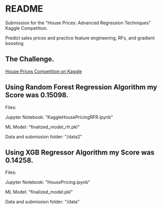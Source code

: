 # README

Submission for the "House Prices: Advanced Regression Techniques" Kaggle Competition.

Predict sales prices and practice feature engineering, RFs, and gradient boosting

## The Challenge. 

[House Prices Competition on Kaggle](https://www.kaggle.com/c/house-prices-advanced-regression-techniques/overview)

## Using Random Forest Regression Algorithm my Score was 0.15098. 

Files:

Jupyter Notebook: "KaggleHousePricingRFR.ipynb"

ML Model: "finalized_model_rfr.pkl"

Data and submission folder: "/data2"

## Using XGB Regressor Algorithm my Score was 0.14258. 

Files:

Jupyter Notebook: "HousePricing.ipynb"

ML Model: "finalized_model.pkl"

Data and submission folder: "/data"